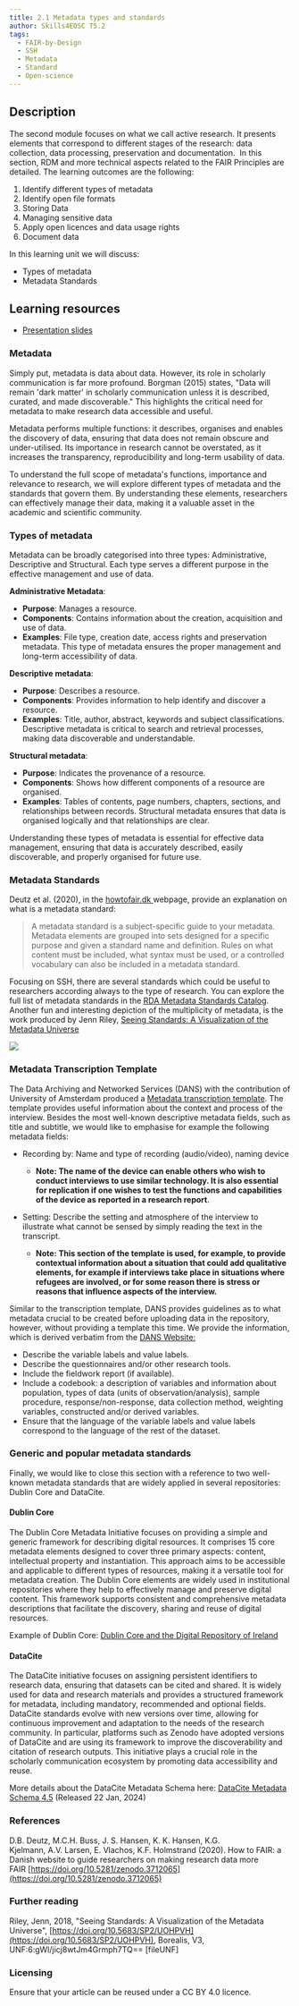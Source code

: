 ```yaml
---
title: 2.1 Metadata types and standards
author: Skills4EOSC T5.2
tags:
  - FAIR-by-Design
  - SSH
  - Metadata
  - Standard
  - Open-science
---
```

## Description

The second module focuses on what we call active research. It presents elements that correspond to different stages of the research: data collection, data processing, preservation and documentation.  In this section, RDM and more technical aspects related to the FAIR Principles are detailed. The learning outcomes are the following:

1. Identify different types of metadata
2. Identify open file formats
3. Storing Data
4. Managing sensitive data
5. Apply open licences and data usage rights
6. Document data

In this learning unit we will discuss:

- Types of metadata
- Metadata Standards

## Learning resources

- [Presentation slides](https://docs.google.com/presentation/d/1uiLlzHDp9ALzSEtr2c3tRRPb2IxmtR_K/edit?usp=sharing&ouid=102604071504748959042&rtpof=true&sd=true)


### Metadata

Simply put, metadata is data about data. However, its role in scholarly communication is far more profound. Borgman (2015) states, "Data will remain 'dark matter' in scholarly communication unless it is described, curated, and made discoverable." This highlights the critical need for metadata to make research data accessible and useful.

Metadata performs multiple functions: it describes, organises and enables the discovery of data, ensuring that data does not remain obscure and under-utilised. Its importance in research cannot be overstated, as it increases the transparency, reproducibility and long-term usability of data.

To understand the full scope of metadata's functions, importance and relevance to research, we will explore different types of metadata and the standards that govern them. By understanding these elements, researchers can effectively manage their data, making it a valuable asset in the academic and scientific community.

### Types of metadata

Metadata can be broadly categorised into three types: Administrative, Descriptive and Structural. Each type serves a different purpose in the effective management and use of data.

**Administrative Metadata**:

- **Purpose**: Manages a resource.
- **Components**: Contains information about the creation, acquisition and use of data.
- **Examples**: File type, creation date, access rights and preservation metadata. This type of metadata ensures the proper management and long-term accessibility of data.

**Descriptive metadata**:

- **Purpose**: Describes a resource.
- **Components**: Provides information to help identify and discover a resource.
- **Examples**: Title, author, abstract, keywords and subject classifications. Descriptive metadata is critical to search and retrieval processes, making data discoverable and understandable.

**Structural metadata**:

- **Purpose**: Indicates the provenance of a resource.
- **Components**: Shows how different components of a resource are organised.
- **Examples**: Tables of contents, page numbers, chapters, sections, and relationships between records. Structural metadata ensures that data is organised logically and that relationships are clear.

Understanding these types of metadata is essential for effective data management, ensuring that data is accurately described, easily discoverable, and properly organised for future use.
### Metadata Standards

Deutz et al. (2020), in the [howtofair.dk ](https://howtofair.dk/how-to-fair/metadata/#metadata-standards-and-ontologies) webpage, provide an explanation on what is a metadata standard: 

> A metadata standard is a subject-specific guide to your metadata. Metadata elements are grouped into sets designed for a specific purpose and given a standard name and definition. Rules on what content must be included, what syntax must be used, or a controlled vocabulary can also be included in a metadata standard.

Focusing on SSH, there are several standards which could be useful to researchers according always to the type of research.  You can explore the full list of metadata standards in the [RDA Metadata Standards Catalog](https://rdamsc.bath.ac.uk/). Another fun and interesting depiction of the multiplicity of metadata, is the work produced by Jenn Riley, [Seeing Standards: A Visualization of the Metadata Universe](https://jennriley.com/metadatamap/)

![](attachments/Metadata%20standards.png)
### Metadata Transcription Template  
  
The Data Archiving and Networked Services (DANS) with the contribution of University of Amsterdam produced a [Metadata transcription template](https://dans.knaw.nl/wp-content/uploads/2022/09/UvA_DANS_Template_Interview_metadatatranscript-EN.docx). The template provides useful information about the context and process of the interview. Besides the most well-known descriptive metadata fields, such as title and subtitle, we would like to emphasise for example the following metadata fields: 

- Recording by: Name and type of recording (audio/video), naming device
	- **Note: The name of the device can enable others who wish to conduct interviews to use similar technology. It is also essential for replication if one wishes to test the functions and capabilities of the device as reported in a research report**.
	
- Setting: Describe the setting and atmosphere of the interview to illustrate what cannot be sensed by simply reading the text in the transcript.
	- **Note: This section of the template is used, for example, to provide contextual information about a situation that could add qualitative elements, for example if interviews take place in situations where refugees are involved, or for some reason there is stress or reasons that influence aspects of the interview.**


Similar to the transcription template, DANS provides guidelines as to what metadata crucial to be created before uploading data in the repository, however, without providing a template this time. We provide the information, which is derived verbatim from the [DANS Website:](https://dans.knaw.nl/en/depositing-data-manual/before-depositing_ds/) 

- Describe the variable labels and value labels.
- Describe the questionnaires and/or other research tools.
- Include the fieldwork report (if available).
- Include a codebook: a description of variables and information about population, types of data (units of observation/analysis), sample procedure, response/non-response, data collection method, weighting variables, constructed and/or derived variables.
- Ensure that the language of the variable labels and value labels correspond to the language of the rest of the dataset.

### Generic and popular metadata standards

Finally, we would like to close this section with a reference to two well-known metadata standards that are widely applied in several repositories: Dublin Core and DataCite.

#### Dublin Core

The Dublin Core Metadata Initiative focuses on providing a simple and generic framework for describing digital resources. It comprises 15 core metadata elements designed to cover three primary aspects: content, intellectual property and instantiation. This approach aims to be accessible and applicable to different types of resources, making it a versatile tool for metadata creation. The Dublin Core elements are widely used in institutional repositories where they help to effectively manage and preserve digital content. This framework supports consistent and comprehensive metadata descriptions that facilitate the discovery, sharing and reuse of digital resources.

Example of Dublin Core: [Dublin Core and the Digital Repository of Ireland](https://repository.dri.ie/catalog/tq582c863)

#### DataCite

The DataCite initiative focuses on assigning persistent identifiers to research data, ensuring that datasets can be cited and shared. It is widely used for data and research materials and provides a structured framework for metadata, including mandatory, recommended and optional fields. DataCite standards evolve with new versions over time, allowing for continuous improvement and adaptation to the needs of the research community. In particular, platforms such as Zenodo have adopted versions of DataCite and are using its framework to improve the discoverability and citation of research outputs. This initiative plays a crucial role in the scholarly communication ecosystem by promoting data accessibility and reuse.

More details about the DataCite Metadata Schema here: [DataCite Metadata Schema 4.5](https://schema.datacite.org/meta/kernel-4.5/) (Released 22 Jan, 2024)

### References

D.B. Deutz, M.C.H. Buss, J. S. Hansen, K. K. Hansen, K.G. Kjelmann, A.V. Larsen, E. Vlachos, K.F. Holmstrand (2020). How to FAIR: a Danish website to guide researchers on making research data more FAIR [https://doi.org/10.5281/zenodo.3712065](https://doi.org/10.5281/zenodo.3712065)
### Further reading

Riley, Jenn, 2018, "Seeing Standards: A Visualization of the Metadata Universe", [https://doi.org/10.5683/SP2/UOHPVH](https://doi.org/10.5683/SP2/UOHPVH), Borealis, V3, UNF:6:gWl/jicj8wtJm4Grmph7TQ== [fileUNF]
### Licensing

Ensure that your article can be reused under a CC BY 4.0 licence.
